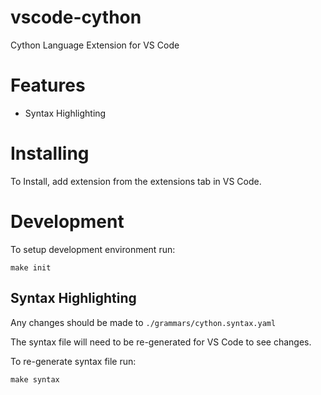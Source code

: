 # vscode-cython

Cython Language Extension for VS Code

# Features

- Syntax Highlighting

# Installing

To Install, add extension from the extensions tab in VS Code.

# Development

To setup development environment run:

```
make init
```

## Syntax Highlighting

Any changes should be made to `./grammars/cython.syntax.yaml`

The syntax file will need to be re-generated for VS Code to see changes.

To re-generate syntax file run:

```
make syntax
```
